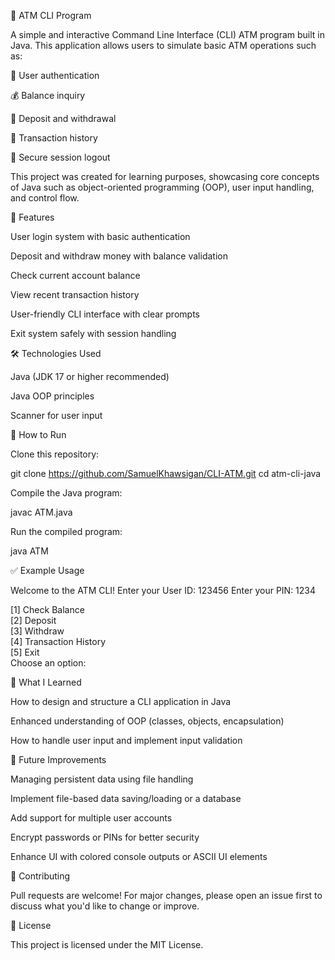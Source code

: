 🏧 ATM CLI Program

A simple and interactive Command Line Interface (CLI) ATM program built in Java. This application allows users to simulate basic ATM operations such as:

🔐 User authentication

💰 Balance inquiry

💸 Deposit and withdrawal

📜 Transaction history

🚪 Secure session logout

This project was created for learning purposes, showcasing core concepts of Java such as object-oriented programming (OOP), user input handling, and control flow.

🚀 Features

User login system with basic authentication

Deposit and withdraw money with balance validation

Check current account balance

View recent transaction history

User-friendly CLI interface with clear prompts

Exit system safely with session handling

🛠️ Technologies Used

Java (JDK 17 or higher recommended)

Java OOP principles

Scanner for user input


📂 How to Run

Clone this repository:

git clone https://github.com/SamuelKhawsigan/CLI-ATM.git
cd atm-cli-java

Compile the Java program:

javac ATM.java

Run the compiled program:

java ATM

✅ Example Usage

Welcome to the ATM CLI!
Enter your User ID: 123456
Enter your PIN: 1234

[1] Check Balance  
[2] Deposit  
[3] Withdraw  
[4] Transaction History  
[5] Exit  
Choose an option:

🧠 What I Learned

How to design and structure a CLI application in Java

Enhanced understanding of OOP (classes, objects, encapsulation)

How to handle user input and implement input validation



📌 Future Improvements

Managing persistent data using file handling

Implement file-based data saving/loading or a database

Add support for multiple user accounts

Encrypt passwords or PINs for better security

Enhance UI with colored console outputs or ASCII UI elements

🤝 Contributing

Pull requests are welcome! For major changes, please open an issue first to discuss what you'd like to change or improve.

📃 License

This project is licensed under the MIT License.